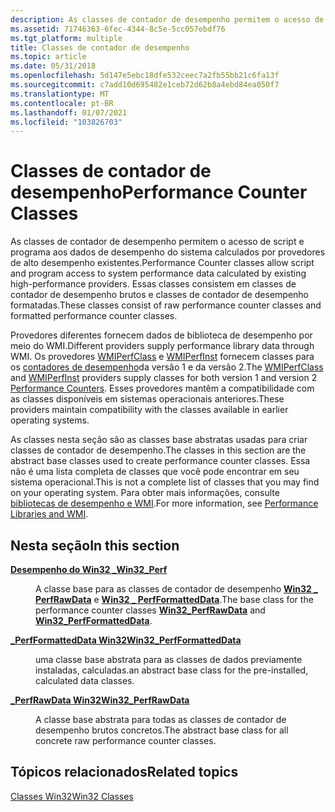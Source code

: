 ```yaml
---
description: As classes de contador de desempenho permitem o acesso de script e programa aos dados de desempenho do sistema calculados por provedores de alto desempenho existentes.
ms.assetid: 71746363-6fec-4344-8c5e-5cc057ebdf76
ms.tgt_platform: multiple
title: Classes de contador de desempenho
ms.topic: article
ms.date: 05/31/2018
ms.openlocfilehash: 5d147e5ebc18dfe532ceec7a2fb55bb21c6fa13f
ms.sourcegitcommit: c7add10d695482e1ceb72d62b8a4ebd84ea050f7
ms.translationtype: MT
ms.contentlocale: pt-BR
ms.lasthandoff: 01/07/2021
ms.locfileid: "103826703"
---
```

# <a name="performance-counter-classes"></a><span data-ttu-id="3a957-103">Classes de contador de desempenho</span><span class="sxs-lookup"><span data-stu-id="3a957-103">Performance Counter Classes</span></span>

<span data-ttu-id="3a957-104">As classes de contador de desempenho permitem o acesso de script e programa aos dados de desempenho do sistema calculados por provedores de alto desempenho existentes.</span><span class="sxs-lookup"><span data-stu-id="3a957-104">Performance Counter classes allow script and program access to system performance data calculated by existing high-performance providers.</span></span> <span data-ttu-id="3a957-105">Essas classes consistem em classes de contador de desempenho brutos e classes de contador de desempenho formatadas.</span><span class="sxs-lookup"><span data-stu-id="3a957-105">These classes consist of raw performance counter classes and formatted performance counter classes.</span></span>

<span data-ttu-id="3a957-106">Provedores diferentes fornecem dados de biblioteca de desempenho por meio do WMI.</span><span class="sxs-lookup"><span data-stu-id="3a957-106">Different providers supply performance library data through WMI.</span></span> <span data-ttu-id="3a957-107">Os provedores [WMIPerfClass](/windows/desktop/WmiSdk/wmiperfclass-provider) e [WMIPerfInst](/windows/desktop/WmiSdk/wmiperfinst-provider) fornecem classes para os [contadores de desempenho](/windows/desktop/PerfCtrs/performance-counters-portal)da versão 1 e da versão 2.</span><span class="sxs-lookup"><span data-stu-id="3a957-107">The [WMIPerfClass](/windows/desktop/WmiSdk/wmiperfclass-provider) and [WMIPerfInst](/windows/desktop/WmiSdk/wmiperfinst-provider) providers supply classes for both version 1 and version 2 [Performance Counters](/windows/desktop/PerfCtrs/performance-counters-portal).</span></span> <span data-ttu-id="3a957-108">Esses provedores mantêm a compatibilidade com as classes disponíveis em sistemas operacionais anteriores.</span><span class="sxs-lookup"><span data-stu-id="3a957-108">These providers maintain compatibility with the classes available in earlier operating systems.</span></span>

<span data-ttu-id="3a957-109">As classes nesta seção são as classes base abstratas usadas para criar classes de contador de desempenho.</span><span class="sxs-lookup"><span data-stu-id="3a957-109">The classes in this section are the abstract base classes used to create performance counter classes.</span></span> <span data-ttu-id="3a957-110">Essa não é uma lista completa de classes que você pode encontrar em seu sistema operacional.</span><span class="sxs-lookup"><span data-stu-id="3a957-110">This is not a complete list of classes that you may find on your operating system.</span></span> <span data-ttu-id="3a957-111">Para obter mais informações, consulte [bibliotecas de desempenho e WMI](/windows/desktop/WmiSdk/performance-libraries-and-wmi).</span><span class="sxs-lookup"><span data-stu-id="3a957-111">For more information, see [Performance Libraries and WMI](/windows/desktop/WmiSdk/performance-libraries-and-wmi).</span></span>

## <a name="in-this-section"></a><span data-ttu-id="3a957-112">Nesta seção</span><span class="sxs-lookup"><span data-stu-id="3a957-112">In this section</span></span>

<dl> <dt>

[<span data-ttu-id="3a957-113">**Desempenho do Win32 \_**</span><span class="sxs-lookup"><span data-stu-id="3a957-113">**Win32\_Perf**</span></span>](win32-perf.md)
</dt> <dd>

<span data-ttu-id="3a957-114">A classe base para as classes de contador de desempenho [**Win32 \_ PerfRawData**](win32-perfrawdata.md) e [**Win32 \_ PerfFormattedData**](win32-perfformatteddata.md).</span><span class="sxs-lookup"><span data-stu-id="3a957-114">The base class for the performance counter classes [**Win32\_PerfRawData**](win32-perfrawdata.md) and [**Win32\_PerfFormattedData**](win32-perfformatteddata.md).</span></span>

</dd> <dt>

[<span data-ttu-id="3a957-115">**\_PerfFormattedData Win32**</span><span class="sxs-lookup"><span data-stu-id="3a957-115">**Win32\_PerfFormattedData**</span></span>](win32-perfformatteddata.md)
</dt> <dd>

<span data-ttu-id="3a957-116">uma classe base abstrata para as classes de dados previamente instaladas, calculadas.</span><span class="sxs-lookup"><span data-stu-id="3a957-116">an abstract base class for the pre-installed, calculated data classes.</span></span>

</dd> <dt>

[<span data-ttu-id="3a957-117">**\_PerfRawData Win32**</span><span class="sxs-lookup"><span data-stu-id="3a957-117">**Win32\_PerfRawData**</span></span>](win32-perfrawdata.md)
</dt> <dd>

<span data-ttu-id="3a957-118">A classe base abstrata para todas as classes de contador de desempenho brutos concretos.</span><span class="sxs-lookup"><span data-stu-id="3a957-118">The abstract base class for all concrete raw performance counter classes.</span></span>

</dd> </dl>

## <a name="related-topics"></a><span data-ttu-id="3a957-119">Tópicos relacionados</span><span class="sxs-lookup"><span data-stu-id="3a957-119">Related topics</span></span>

<dl> <dt>

[<span data-ttu-id="3a957-120">Classes Win32</span><span class="sxs-lookup"><span data-stu-id="3a957-120">Win32 Classes</span></span>](win32-provider.md)
</dt> </dl>

 

 
